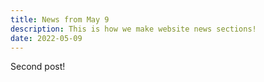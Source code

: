 ```yaml
---
title: News from May 9
description: This is how we make website news sections!
date: 2022-05-09
---
```


Second post!

